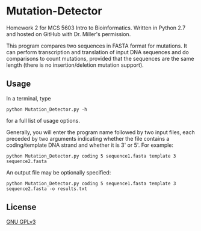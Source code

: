 Mutation-Detector
=================

Homework 2 for MCS 5603 Intro to Bioinformatics. Written in Python 2.7 and hosted on GitHub with Dr. Miller's permission.

This program compares two sequences in FASTA format for mutations. It can perform transcription and translation of input DNA sequences and do comparisons to count mutations, provided that the sequences are the same length (there is no insertion/deletion mutation support).

## Usage ##

In a terminal, type

    python Mutation_Detector.py -h

for a full list of usage options.

Generally, you will enter the program name followed by two input files, each preceded by two arguments indicating whether the file contains a coding/template DNA strand and whether it is 3' or 5'. For example:

    python Mutation_Detector.py coding 5 sequence1.fasta template 3 sequence2.fasta

An output file may be optionally specified:

    python Mutation_Detector.py coding 5 sequence1.fasta template 3 sequence2.fasta -o results.txt

## License ##

[GNU GPLv3](http://www.gnu.org/copyleft/gpl.html)
